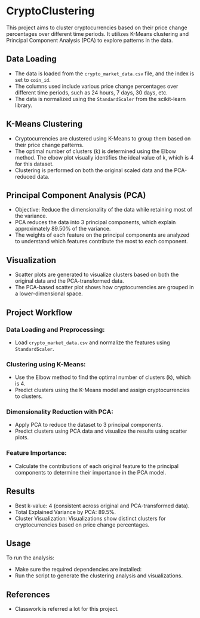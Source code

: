 # CryptoClustering
This project aims to cluster cryptocurrencies based on their price change percentages over different time periods. It utilizes K-Means clustering and Principal Component Analysis (PCA) to explore patterns in the data.

## Data Loading

- The data is loaded from the `crypto_market_data.csv` file, and the index is set to `coin_id`.
- The columns used include various price change percentages over different time periods, such as 24 hours, 7 days, 30 days, etc.
- The data is normalized using the `StandardScaler` from the scikit-learn library.

## K-Means Clustering

- Cryptocurrencies are clustered using K-Means to group them based on their price change patterns.
- The optimal number of clusters (k) is determined using the Elbow method. The elbow plot visually identifies the ideal value of k, which is 4 for this dataset.
- Clustering is performed on both the original scaled data and the PCA-reduced data.

## Principal Component Analysis (PCA)

- Objective: Reduce the dimensionality of the data while retaining most of the variance.
- PCA reduces the data into 3 principal components, which explain approximately 89.50% of the variance.
- The weights of each feature on the principal components are analyzed to understand which features contribute the most to each component.

## Visualization

- Scatter plots are generated to visualize clusters based on both the original data and the PCA-transformed data.
- The PCA-based scatter plot shows how cryptocurrencies are grouped in a lower-dimensional space.

## Project Workflow

### Data Loading and Preprocessing:

- Load `crypto_market_data.csv` and normalize the features using `StandardScaler`.

### Clustering using K-Means:

- Use the Elbow method to find the optimal number of clusters (k), which is 4.
- Predict clusters using the K-Means model and assign cryptocurrencies to clusters.

### Dimensionality Reduction with PCA:

- Apply PCA to reduce the dataset to 3 principal components.
- Predict clusters using PCA data and visualize the results using scatter plots.

### Feature Importance:

- Calculate the contributions of each original feature to the principal components to determine their importance in the PCA model.

## Results

- Best k-value: 4 (consistent across original and PCA-transformed data).
- Total Explained Variance by PCA: 89.5%.
- Cluster Visualization: Visualizations show distinct clusters for cryptocurrencies based on price change percentages.

## Usage

To run the analysis:

- Make sure the required dependencies are installed:
- Run the script to generate the clustering analysis and visualizations.



## References

- Classwork is referred a lot for this project.



